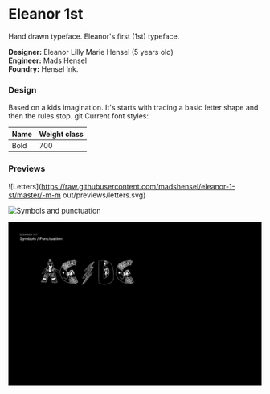 # Eleanor 1st
Hand drawn typeface. Eleanor's first (1st) typeface.

__Designer:__ Eleanor Lilly Marie Hensel (5 years old)\
__Engineer:__ Mads Hensel\
__Foundry:__ Hensel Ink.

### Design
Based on a kids imagination. It's starts with tracing a basic letter shape and then the rules stop.
git
Current font styles:

| Name                 | Weight class
| -------------------- | ----------------
| Bold                 | 700

### Previews

![Letters](https://raw.githubusercontent.com/madshensel/eleanor-1-st/master/-m-m out/previews/letters.svg)

![Symbols and punctuation](https://raw.githubusercontent.com/madshensel/eleanor-1-st/master/out/previews/symbols-and-punctuation.svg)

![AC⚡️DC](https://raw.githubusercontent.com/madshensel/eleanor-1-st/master/out/preview/acdc.svg)